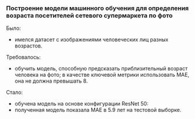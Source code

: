 ### Построение модели машинного обучения для определения возраста посетителей сетевого супермаркета по фото

Было:
- имелся датасет с изображениями человеческих лиц разных возрастов.

Требовалось:
- обучить модель, способную предсказать приблизительный возраст человека на фото; в качестве ключевой метрики использовать MAE, она не должна превышать 8.

Стало:
- обучена модель на основе конфигурации ResNet 50:
- полученная модель показала MAE в 5.9 лет на тестовой выборке.
